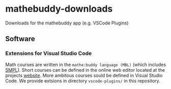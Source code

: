# mathebuddy-downloads
Downloads for the mathebuddy app (e.g. VSCode Plugins)

## Software

### Extensions for Visual Studio Code

Math courses are written in the `mathe:buddy language (MBL)` (which includes [SMPL](https://github.com/mathebuddy/mathebuddy-smpl)). Short courses can be defined in the online web editor located at the projects [website](https://app.f07-its.fh-koeln.de). More ambitous courses sould be defined in Visual Studio Code. We provide extsions in directory `vscode-plugins/` in this repository.

